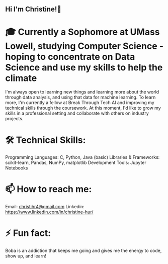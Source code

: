 ## Hi I'm Christine!👋

# 🎓 Currently a Sophomore at UMass Lowell, studying Computer Science - hoping to concentrate on Data Science and use my skills to help the climate

I'm always open to learning new things and learning more about the world through data analysis, and using that data for machine learning. To learn more, I'm currently a fellow at Break Through Tech AI and  improving my technical skills through the coursework. At this moment, I'd like to grow my skills in a professional setting and collaborate with others on industry projects. 

# 🛠 Technical Skills:
Programming Languages: C, Python, Java (basic)
Libraries & Frameworks: scikit-learn, Pandas, NumPy, matplotlib
Development Tools: Jupyter Notebooks

# 📫 How to reach me: 
Email: christihr4@gmail.com
Linkedin: https://www.linkedin.com/in/christine-hur/


# ⚡ Fun fact:
Boba is an addiction that keeps me going and gives me the energy to code, show up, and learn!

